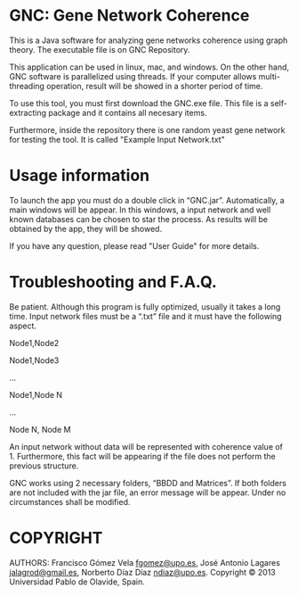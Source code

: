 GNC: Gene Network Coherence
===========================

This is a Java software for analyzing gene networks coherence using graph theory.
The executable file is on GNC Repository.

This application can be used in linux, mac, and windows. On the other hand, GNC software is parallelized using threads. If your computer allows multi-threading operation, result will be showed in a shorter period of time.

To use this tool, you must first download the GNC.exe file. This file is a self-extracting package and it contains all necesary items.

Furthermore, inside the repository there is one random yeast gene network for testing the tool. It is called "Example Input Network.txt"



Usage information
=================

To launch the app you must do a double click in “GNC.jar”. Automatically, a main windows will be appear. In this windows, a input network and well known databases can be chosen to star the process. As results will be obtained by the app, they will be showed.

If you have any question, please read "User Guide" for more details.



Troubleshooting and F.A.Q.
==========================

Be patient. Although this program is fully optimized, usually it takes a long time.
Input network files must be a “.txt” file and it must have the following aspect.

Node1,Node2

Node1,Node3

...

Node1,Node N

...

Node N, Node M

An input network without data will be represented with coherence value of 1. Furthermore, this fact will be appearing if the file does not perform the previous structure.

GNC works using 2 necessary folders, “BBDD and Matrices”. If both folders are not included with the jar file, an error message will be appear. Under no circumstances shall be modified.

COPYRIGHT
=========
AUTHORS: Francisco Gómez Vela fgomez@upo.es, José Antonio Lagares jalagrod@gmail.es, Norberto Díaz Díaz ndiaz@upo.es. Copyright © 2013 Universidad Pablo de Olavide, Spain.
